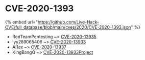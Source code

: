 # CVE-2020-1393
{% embed url="https://github.com/Live-Hack-CVE/full_database/blob/main/cves/2020/CVE-2020-1393.json" %}

* RedTeamPentesting ~> [CVE-2020-13935](https://www.alice-snow.ru/2020/database/cve-2020-1393/cve-2020-13935-redteampentesting)
* lyy289065406 ~> [CVE-2020-13933](https://www.alice-snow.ru/2020/database/cve-2020-1393/cve-2020-13933-lyy289065406)
* Al1ex ~> [CVE-2020-13937](https://www.alice-snow.ru/2020/database/cve-2020-1393/cve-2020-13937-al1ex)
* KingBangQ ~> [CVE-2020-13933Project](https://www.alice-snow.ru/2020/database/cve-2020-1393/cve-2020-13933project-kingbangq)
